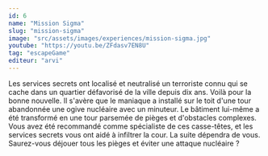 ```yaml
---
id: 6
name: "Mission Sigma"
slug: "mission-sigma"
image: "src/assets/images/experiences/mission-sigma.jpg"
youtube: "https://youtu.be/ZFdasv7EN8U"
tag: "escapeGame"
editeur: "arvi"
---
```


Les services secrets ont localisé et neutralisé un terroriste connu qui se cache dans un quartier défavorisé de la ville depuis dix ans. Voilà pour la bonne nouvelle. Il s'avère que le maniaque a installé sur le toit d'une tour abandonnée une ogive nucléaire avec un minuteur. Le bâtiment lui-même a été transformé en une tour parsemée de pièges et d'obstacles complexes. Vous avez été recommandé comme spécialiste de ces casse-têtes, et les services secrets vous ont aidé à infiltrer la cour. La suite dépendra de vous. Saurez-vous déjouer tous les pièges et éviter une attaque nucléaire ?
